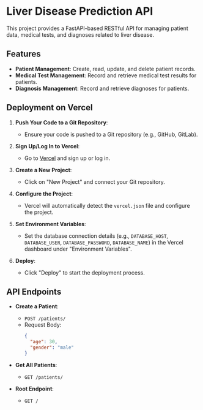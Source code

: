 # Liver Disease Prediction API

This project provides a FastAPI-based RESTful API for managing patient data, medical tests, and diagnoses related to liver disease.

## Features

- **Patient Management**: Create, read, update, and delete patient records.
- **Medical Test Management**: Record and retrieve medical test results for patients.
- **Diagnosis Management**: Record and retrieve diagnoses for patients.

## Deployment on Vercel

1. **Push Your Code to a Git Repository**:
   - Ensure your code is pushed to a Git repository (e.g., GitHub, GitLab).

2. **Sign Up/Log In to Vercel**:
   - Go to [Vercel](https://vercel.com) and sign up or log in.

3. **Create a New Project**:
   - Click on "New Project" and connect your Git repository.

4. **Configure the Project**:
   - Vercel will automatically detect the `vercel.json` file and configure the project.

5. **Set Environment Variables**:
   - Set the database connection details (e.g., `DATABASE_HOST`, `DATABASE_USER`, `DATABASE_PASSWORD`, `DATABASE_NAME`) in the Vercel dashboard under "Environment Variables".

6. **Deploy**:
   - Click "Deploy" to start the deployment process.

## API Endpoints

- **Create a Patient**:
  - `POST /patients/`
  - Request Body:
    ```json
    {
      "age": 30,
      "gender": "male"
    }
    ```

- **Get All Patients**:
  - `GET /patients/`

- **Root Endpoint**:
  - `GET /`
